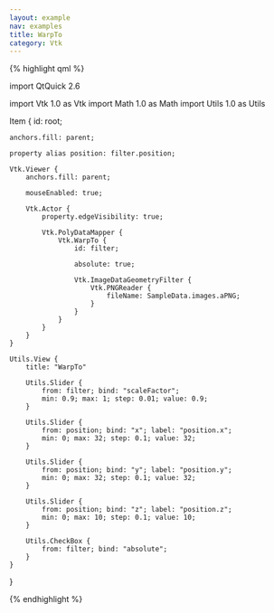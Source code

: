 ```yaml
---
layout: example
nav: examples
title: WarpTo
category: Vtk
---
```

{% highlight qml %}

import QtQuick 2.6

import Vtk 1.0 as Vtk
import Math 1.0 as Math
import Utils 1.0 as Utils

Item {
    id: root;

    anchors.fill: parent;

    property alias position: filter.position;

    Vtk.Viewer {
        anchors.fill: parent;

        mouseEnabled: true;

        Vtk.Actor {
            property.edgeVisibility: true;

            Vtk.PolyDataMapper {
                Vtk.WarpTo {
                    id: filter;

                    absolute: true;

                    Vtk.ImageDataGeometryFilter {
                        Vtk.PNGReader {
                            fileName: SampleData.images.aPNG;
                        }
                    }
                }
            }
        }
    }

    Utils.View {
        title: "WarpTo"

        Utils.Slider {
            from: filter; bind: "scaleFactor";
            min: 0.9; max: 1; step: 0.01; value: 0.9;
        }

        Utils.Slider {
            from: position; bind: "x"; label: "position.x";
            min: 0; max: 32; step: 0.1; value: 32;
        }

        Utils.Slider {
            from: position; bind: "y"; label: "position.y";
            min: 0; max: 32; step: 0.1; value: 32;
        }

        Utils.Slider {
            from: position; bind: "z"; label: "position.z";
            min: 0; max: 10; step: 0.1; value: 10;
        }

        Utils.CheckBox {
            from: filter; bind: "absolute";
        }
    }
}

{% endhighlight %}

